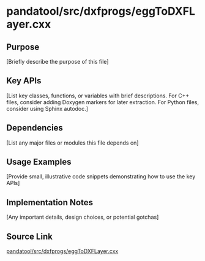 # pandatool/src/dxfprogs/eggToDXFLayer.cxx

## Purpose
[Briefly describe the purpose of this file]

## Key APIs
[List key classes, functions, or variables with brief descriptions.
For C++ files, consider adding Doxygen markers for later extraction.
For Python files, consider using Sphinx autodoc.]

## Dependencies
[List any major files or modules this file depends on]

## Usage Examples
[Provide small, illustrative code snippets demonstrating how to use the key APIs]

## Implementation Notes
[Any important details, design choices, or potential gotchas]

## Source Link
[pandatool/src/dxfprogs/eggToDXFLayer.cxx](link_to_source_repository/pandatool/src/dxfprogs/eggToDXFLayer.cxx)
